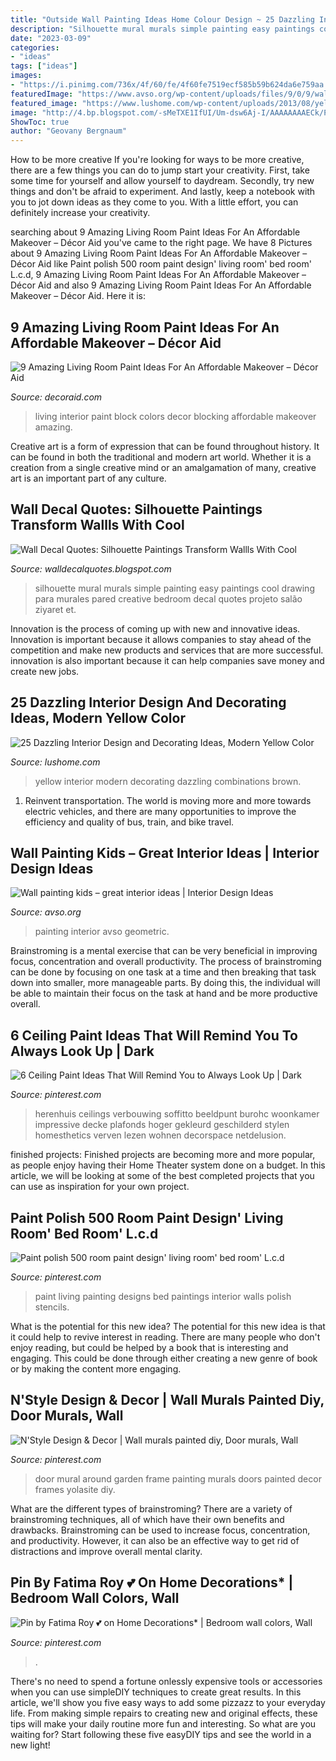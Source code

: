 ```yaml
---
title: "Outside Wall Painting Ideas Home Colour Design ~ 25 Dazzling Interior Design And Decorating Ideas, Modern Yellow Color"
description: "Silhouette mural murals simple painting easy paintings cool drawing para murales pared creative bedroom decal quotes projeto salão ziyaret et"
date: "2023-03-09"
categories:
- "ideas"
tags: ["ideas"]
images:
- "https://i.pinimg.com/736x/4f/60/fe/4f60fe7519ecf585b59b624da6e759aa.jpg"
featuredImage: "https://www.avso.org/wp-content/uploads/files/9/0/9/wall-painting-kids-great-interior-ideas-24-909.jpg"
featured_image: "https://www.lushome.com/wp-content/uploads/2013/08/yellow-color-interior-design-decorating-ideas-20.jpg"
image: "http://4.bp.blogspot.com/-sMeTXE1IfUI/Um-dsw6Aj-I/AAAAAAAAECk/PFuzivWzP4c/s640/Silhouette-painitning.jpg"
ShowToc: true
author: "Geovany Bergnaum"
---
```



How to be more creative
If you're looking for ways to be more creative, there are a few things you can do to jump start your creativity. First, take some time for yourself and allow yourself to daydream. Secondly, try new things and don't be afraid to experiment. And lastly, keep a notebook with you to jot down ideas as they come to you. With a little effort, you can definitely increase your creativity.

	

		
searching about 9 Amazing Living Room Paint Ideas For An Affordable Makeover – Décor Aid you've came to the right page. We have 8 Pictures about 9 Amazing Living Room Paint Ideas For An Affordable Makeover – Décor Aid like Paint polish 500 room paint design&#039; living room&#039; bed room&#039; L.c.d, 9 Amazing Living Room Paint Ideas For An Affordable Makeover – Décor Aid and also 9 Amazing Living Room Paint Ideas For An Affordable Makeover – Décor Aid. Here it is:
		
    
## 9 Amazing Living Room Paint Ideas For An Affordable Makeover – Décor Aid

<img loading=lazy src="https://www.decoraid.com/wp-content/uploads/2018/07/color-block-living-room-paints-ideas-guide.jpg" onerror="this.onerror=null;this.src='https://tse2.mm.bing.net/th?id=OIP.XK_pIX72gwBVl62IL8_5DQHaE7&amp;pid=15.1';" alt="9 Amazing Living Room Paint Ideas For An Affordable Makeover – Décor Aid">

_Source: decoraid.com_

>living interior paint block colors decor blocking affordable makeover amazing. 

	

Creative art is a form of expression that can be found throughout history. It can be found in both the traditional and modern art world. Whether it is a creation from a single creative mind or an amalgamation of many, creative art is an important part of any culture.

    
## Wall Decal Quotes: Silhouette Paintings Transform Wallls With Cool

<img loading=lazy src="http://4.bp.blogspot.com/-sMeTXE1IfUI/Um-dsw6Aj-I/AAAAAAAAECk/PFuzivWzP4c/s640/Silhouette-painitning.jpg" onerror="this.onerror=null;this.src='https://tse2.mm.bing.net/th?id=OIP.OffD6IpMb5Mv2dBZVB8TYAHaFj&amp;pid=15.1';" alt="Wall Decal Quotes: Silhouette Paintings Transform Wallls With Cool">

_Source: walldecalquotes.blogspot.com_

>silhouette mural murals simple painting easy paintings cool drawing para murales pared creative bedroom decal quotes projeto salão ziyaret et. 

	

Innovation is the process of coming up with new and innovative ideas. Innovation is important because it allows companies to stay ahead of the competition and make new products and services that are more successful. innovation is also important because it can help companies save money and create new jobs.

    
## 25 Dazzling Interior Design And Decorating Ideas, Modern Yellow Color

<img loading=lazy src="https://www.lushome.com/wp-content/uploads/2013/08/yellow-color-interior-design-decorating-ideas-20.jpg" onerror="this.onerror=null;this.src='https://tse1.mm.bing.net/th?id=OIP.bUcgtQsDidE4FmuRbWqoBgHaHa&amp;pid=15.1';" alt="25 Dazzling Interior Design and Decorating Ideas, Modern Yellow Color">

_Source: lushome.com_

>yellow interior modern decorating dazzling combinations brown. 

	

1) Reinvent transportation. The world is moving more and more towards electric vehicles, and there are many opportunities to improve the efficiency and quality of bus, train, and bike travel. 

    
## Wall Painting Kids – Great Interior Ideas | Interior Design Ideas

<img loading=lazy src="https://www.avso.org/wp-content/uploads/files/9/0/9/wall-painting-kids-great-interior-ideas-24-909.jpg" onerror="this.onerror=null;this.src='https://tse4.mm.bing.net/th?id=OIP.50zXf2i7jhd0HSF4c0pDSwHaLH&amp;pid=15.1';" alt="Wall painting kids – great interior ideas | Interior Design Ideas">

_Source: avso.org_

>painting interior avso geometric. 

	

Brainstroming is a mental exercise that can be very beneficial in improving focus, concentration and overall productivity. The process of brainstroming can be done by focusing on one task at a time and then breaking that task down into smaller, more manageable parts. By doing this, the individual will be able to maintain their focus on the task at hand and be more productive overall.

    
## 6 Ceiling Paint Ideas That Will Remind You To Always Look Up | Dark

<img loading=lazy src="https://i.pinimg.com/736x/d0/42/a3/d042a3df5674bbfd2663aa331fdecbe3--colored-ceiling-dark-ceiling.jpg" onerror="this.onerror=null;this.src='https://tse1.mm.bing.net/th?id=OIP.cEOKU-EIDOqsbfd2M9w9wQHaLG&amp;pid=15.1';" alt="6 Ceiling Paint Ideas That Will Remind You to Always Look Up | Dark">

_Source: pinterest.com_

>herenhuis ceilings verbouwing soffitto beeldpunt burohc woonkamer impressive decke plafonds hoger gekleurd geschilderd stylen homesthetics verven lezen wohnen decorspace netdelusion. 

	

finished projects:
Finished projects are becoming more and more popular, as people enjoy having their Home Theater system done on a budget. In this article, we will be looking at some of the best completed projects that you can use as inspiration for your own project.

    
## Paint Polish 500 Room Paint Design&#039; Living Room&#039; Bed Room&#039; L.c.d

<img loading=lazy src="https://i.pinimg.com/736x/a3/3e/7a/a33e7a617db23674564c447407220c35--room-paint-designs-bed-room.jpg" onerror="this.onerror=null;this.src='https://tse2.mm.bing.net/th?id=OIP.FWZ3fhL5ptnBUsnhPRjjGwHaGg&amp;pid=15.1';" alt="Paint polish 500 room paint design&#039; living room&#039; bed room&#039; L.c.d">

_Source: pinterest.com_

>paint living painting designs bed paintings interior walls polish stencils. 

	

What is the potential for this new idea?
The potential for this new idea is that it could help to revive interest in reading. There are many people who don't enjoy reading, but could be helped by a book that is interesting and engaging. This could be done through either creating a new genre of book or by making the content more engaging.

    
## N&#039;Style Design &amp; Decor | Wall Murals Painted Diy, Door Murals, Wall

<img loading=lazy src="https://i.pinimg.com/736x/bc/96/ff/bc96ff09ce1027582327d1d28b04e618.jpg" onerror="this.onerror=null;this.src='https://tse3.mm.bing.net/th?id=OIP.vlTd_GndREukISFDWiM-XQHaJ2&amp;pid=15.1';" alt="N&#039;Style Design &amp; Decor | Wall murals painted diy, Door murals, Wall">

_Source: pinterest.com_

>door mural around garden frame painting murals doors painted decor frames yolasite diy. 

	

What are the different types of brainstroming?
There are a variety of brainstroming techniques, all of which have their own benefits and drawbacks. Brainstroming can be used to increase focus, concentration, and productivity. However, it can also be an effective way to get rid of distractions and improve overall mental clarity.

    
## Pin By Fatima Roy 💕 On Home Decorations* | Bedroom Wall Colors, Wall

<img loading=lazy src="https://i.pinimg.com/736x/4f/60/fe/4f60fe7519ecf585b59b624da6e759aa.jpg" onerror="this.onerror=null;this.src='https://tse1.mm.bing.net/th?id=OIP.yl1nqABTORGpRBpv4BKVsAHaE7&amp;pid=15.1';" alt="Pin by Fatima Roy 💕 on Home Decorations* | Bedroom wall colors, Wall">

_Source: pinterest.com_

>. 

	

There's no need to spend a fortune onlessly expensive tools or accessories when you can use simpleDIY techniques to create great results. In this article, we'll show you five easy ways to add some pizzazz to your everyday life. From making simple repairs to creating new and original effects, these tips will make your daily routine more fun and interesting. So what are you waiting for? Start following these five easyDIY tips and see the world in a new light!


